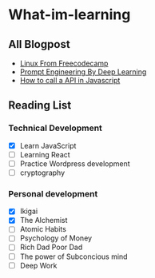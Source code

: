 # What-im-learning

## All Blogpost

- [Linux From Freecodecamp](https://www.freecodecamp.org/news/bash-scripting-tutorial-linux-shell-script-and-command-line-for-beginners/#heading-definition-of-bash-scripting)
- [Prompt Engineering By Deep Learning](https://learn.deeplearning.ai/courses/chatgpt-prompt-eng/lesson/1/introduction)
- [How to call a API in Javascript](https://www.freecodecamp.org/news/make-api-calls-in-javascript/)




## Reading List
### Technical Development

- [x] Learn JavaScript
- [ ] Learning React 
- [ ] Practice Wordpress development
- [ ] cryptography

### Personal development

- [x] Ikigai
- [x] The Alchemist
- [ ] Atomic Habits
- [ ] Psychology of Money
- [ ] Rich Dad Poor Dad
- [ ] The power of Subconcious mind
- [ ] Deep Work
